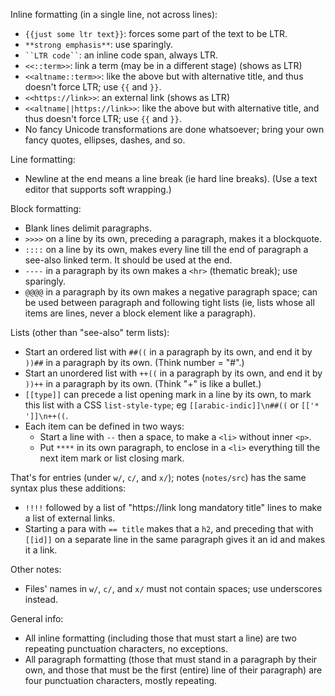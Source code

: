 Inline formatting (in a single line, not across lines):
- `{{just some ltr text}}`: forces some part of the text to be LTR.
- `**strong emphasis**`: use sparingly.
- ```` ``LTR code`` ````: an inline code span, always LTR.
- `<<::term>>`: link a term (may be in a different stage) (shows as LTR)
- `<<altname::term>>`: like the above but with alternative title, and thus doesn't force LTR; use `{{` and `}}`.
- `<<https://link>>`: an external link (shows as LTR)
- `<<altname||https://link>>`: like the above but with alternative title, and thus doesn't force LTR; use `{{` and `}}`.
- No fancy Unicode transformations are done whatsoever; bring your own fancy quotes, ellipses, dashes, and so.

Line formatting:
- Newline at the end means a line break (ie hard line breaks). (Use a text editor that supports soft wrapping.)

Block formatting:
- Blank lines delimit paragraphs.
- `>>>>` on a line by its own, preceding a paragraph, makes it a blockquote.
- `::::` on a line by its own, makes every line till the end of paragraph a see-also linked term. It should be used at the end.
- `----` in a paragraph by its own makes a `<hr>` (thematic break); use sparingly.
- `@@@@` in a paragraph by its own makes a negative paragraph space; can be used between paragraph and following tight lists
  (ie, lists whose all items are lines, never a block element like a paragraph).

Lists (other than "see-also" term lists):
- Start an ordered list with `##((` in a paragraph by its own, and end it by `))##` in a paragraph by its own. (Think number = "#".)
- Start an unordered list with `++((` in a paragraph by its own, and end it by `))++` in a paragraph by its own. (Think "+" is like a bullet.)
- `[[type]]` can precede a list opening mark in a line by its own, to mark this list with a CSS `list-style-type`;
  eg `[[arabic-indic]]\n##((` or `[['* ']]\n++((`.
- Each item can be defined in two ways:
  - Start a line with `--` then a space, to make a `<li>` without inner `<p>`.
  - Put `****` in its own paragraph, to enclose in a `<li>` everything till the next item mark or list closing mark.

That's for entries (under `w/`, `c/`, and `x/`); notes (`notes/src`) has the same syntax plus these additions:
- `!!!!` followed by a list of "https://link long mandatory title" lines to make a list of external links.
- Starting a para with `== title` makes that a `h2`, and preceding that with `[[id]]` on a separate line in the same
  paragraph gives it an id and makes it a link.

Other notes:
- Files' names in `w/`, `c/`, and `x/` must not contain spaces; use underscores instead.

General info:
- All inline formatting (including those that must start a line) are two repeating punctuation characters, no exceptions.
- All paragraph formatting (those that must stand in a paragraph by their own, and those that must be the first (entire)
  line of their paragraph) are four punctuation characters, mostly repeating.
